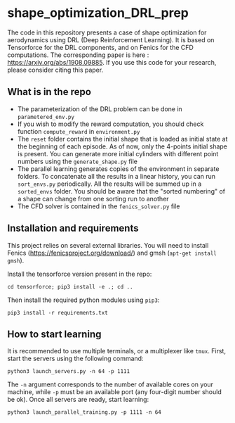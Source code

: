 # shape_optimization_DRL_prep

The code in this repository presents a case of shape optimization for aerodynamics using DRL (Deep Reinforcement Learning).
It is based on Tensorforce for the DRL components, and on Fenics for the CFD computations. The corresponding paper is here : https://arxiv.org/abs/1908.09885. If you use this code for your research, please consider citing this paper.

## What is in the repo

- The parameterization of the DRL problem can be done in ```parametered_env.py```
- If you wish to modify the reward computation, you should check function ```compute_reward``` in ```environment.py```
- The ```reset``` folder contains the initial shape that is loaded as initial state at the beginning of each episode. As of now, only the 4-points initial shape is present. You can generate more initial cylinders with different point numbers using the ```generate_shape.py``` file
- The parallel learning generates copies of the environment in separate folders. To concatenate all the results in a linear history, you can run ```sort_envs.py``` periodically. All the results will be summed up in a ```sorted_envs``` folder. You should be aware that the "sorted numbering" of a shape can change from one sorting run to another
- The CFD solver is contained in the ```fenics_solver.py``` file

## Installation and requirements

This project relies on several external libraries. You will need to install Fenics (https://fenicsproject.org/download/) and gmsh (```apt-get install gmsh```).

Install the tensorforce version present in the repo:

```cd tensorforce; pip3 install -e .; cd ..```

Then install the required python modules using ```pip3```:

```pip3 install -r requirements.txt```

## How to start learning

It is recommended to use multiple terminals, or a multiplexer like ```tmux```.
First, start the servers using the following command:

```python3 launch_servers.py -n 64 -p 1111```

The ```-n``` argument corresponds to the number of available cores on your machine, while ```-p``` must be an available port (any four-digit number should be ok). Once all servers are ready, start learning:

```python3 launch_parallel_training.py -p 1111 -n 64```


